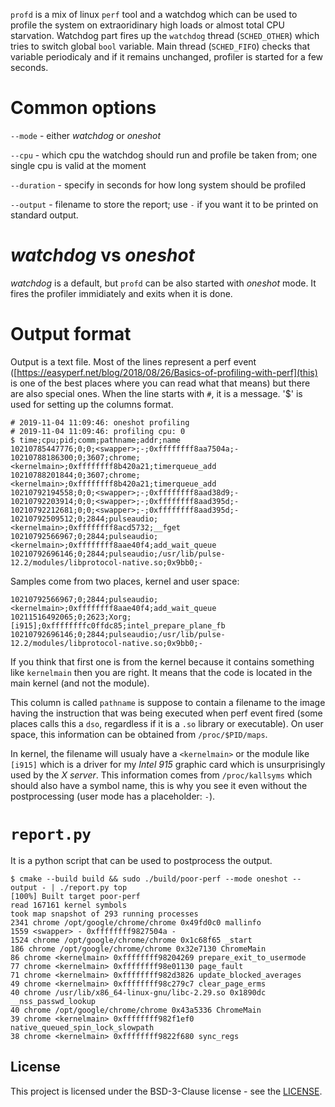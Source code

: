 `profd` is a mix of linux `perf` tool and a watchdog which can be used to profile the system on extraoridinary high loads or almost total CPU starvation. Watchdog part fires up the `watchdog` thread (`SCHED_OTHER`) which tries to switch global `bool` variable. Main thread (`SCHED_FIFO`) checks that variable periodicaly and if it remains unchanged, profiler is started for a few seconds.


# Common options

`--mode` - either _watchdog_ or _oneshot_

`--cpu` - which cpu the watchdog should run and profile be taken from; one single cpu is valid at the moment

`--duration` - specify in seconds for how long system should be profiled

`--output` - filename to store the report; use `-` if you want it to be printed on standard output.


# _watchdog_ vs _oneshot_

_watchdog_ is a default, but `profd` can be also started with _oneshot_ mode. It fires the profiler immidiately and exits when it is done.


# Output format

Output is a text file. Most of the lines represent a perf event ([https://easyperf.net/blog/2018/08/26/Basics-of-profiling-with-perf](this) is one of the best places where you can read what that means) but there are also special ones. When the line starts with `#`, it is a message. '$' is used for setting up the columns format.

```
# 2019-11-04 11:09:46: oneshot profiling
# 2019-11-04 11:09:46: profiling cpu: 0
$ time;cpu;pid;comm;pathname;addr;name
10210785447776;0;0;<swapper>;-;0xffffffff8aa7504a;-
10210788186300;0;3607;chrome;<kernelmain>;0xffffffff8b420a21;timerqueue_add
10210788201844;0;3607;chrome;<kernelmain>;0xffffffff8b420a21;timerqueue_add
10210792194558;0;0;<swapper>;-;0xffffffff8aad38d9;-
10210792203914;0;0;<swapper>;-;0xffffffff8aad395d;-
10210792212681;0;0;<swapper>;-;0xffffffff8aad395d;-
10210792509512;0;2844;pulseaudio;<kernelmain>;0xffffffff8acd5732;__fget
10210792566967;0;2844;pulseaudio;<kernelmain>;0xffffffff8aae40f4;add_wait_queue
10210792696146;0;2844;pulseaudio;/usr/lib/pulse-12.2/modules/libprotocol-native.so;0x9bb0;-
```

Samples come from two places, kernel and user space:

```
10210792566967;0;2844;pulseaudio;<kernelmain>;0xffffffff8aae40f4;add_wait_queue
10211516492065;0;2623;Xorg;[i915];0xffffffffc0ffdc85;intel_prepare_plane_fb
10210792696146;0;2844;pulseaudio;/usr/lib/pulse-12.2/modules/libprotocol-native.so;0x9bb0;-
```

If you think that first one is from the kernel because it contains something like `kernelmain` then you are right. It means that the code is located in the main kernel (and not the module).

This column is called `pathname` is suppose to contain a filename to the image having the instruction that was being executed when perf event fired (some places calls this a `dso`, regardless if it is a `.so` library or executable). On user space, this information can be obtained from `/proc/$PID/maps`.

In kernel, the filename will usualy have a `<kernelmain>` or the module like `[i915]` which is a driver for my _Intel 915_ graphic card which is unsurprisingly used by the _X server_. This information comes from `/proc/kallsyms` which should also have a symbol name, this is why you see it even without the postprocessing (user mode has a placeholder: `-`).


# `report.py`

It is a python script that can be used to postprocess the output.

```
$ cmake --build build && sudo ./build/poor-perf --mode oneshot --output - | ./report.py top
[100%] Built target poor-perf
read 167161 kernel symbols
took map snapshot of 293 running processes
2341 chrome /opt/google/chrome/chrome 0x49fd0c0 mallinfo
1559 <swapper> - 0xffffffff9827504a -
1524 chrome /opt/google/chrome/chrome 0x1c68f65 _start
186 chrome /opt/google/chrome/chrome 0x32e7130 ChromeMain
86 chrome <kernelmain> 0xffffffff98204269 prepare_exit_to_usermode
77 chrome <kernelmain> 0xffffffff98e01130 page_fault
71 chrome <kernelmain> 0xffffffff982d3826 update_blocked_averages
49 chrome <kernelmain> 0xffffffff98c279c7 clear_page_erms
40 chrome /usr/lib/x86_64-linux-gnu/libc-2.29.so 0x1890dc __nss_passwd_lookup
40 chrome /opt/google/chrome/chrome 0x43a5336 ChromeMain
39 chrome <kernelmain> 0xffffffff982f1ef0 native_queued_spin_lock_slowpath
38 chrome <kernelmain> 0xffffffff9822f680 sync_regs
```


## License

This project is licensed under the BSD-3-Clause license - see the [LICENSE](https://github.com/nokia/profiling-daemon/blob/master/LICENSE).